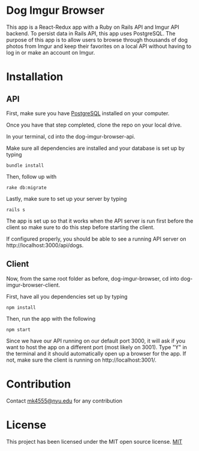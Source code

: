 # Dog Imgur Browser

This app is a React-Redux app with a Ruby on Rails API and Imgur API backend. To persist data in Rails API, this app uses PostgreSQL. The purpose of this app is to allow users to browse through thousands of dog photos from Imgur and keep their favorites on a local API without having to log in or make an account on Imgur.

# Installation

## API

First, make sure you have [PostgreSQL](https://www.postgresql.org/) installed on your computer.

Once you have that step completed, clone the repo on your local drive.

In your terminal, cd into the dog-imgur-browser-api.

Make sure all dependencies are installed and your database is set up by typing

```
bundle install
```

Then, follow up with

```
rake db:migrate
```

Lastly, make sure to set up your server by typing

```
rails s
```

The app is set up so that it works when the API server is run first before the client so make sure to do this step before starting the client.

If configured properly, you should be able to see a running API server on http://localhost:3000/api/dogs.

## Client

Now, from the same root folder as before, dog-imgur-browser, cd into dog-imgur-browser-client.

First, have all you dependencies set up by typing

```
npm install
```

Then, run the app with the following

```
npm start
```

Since we have our API running on our default port 3000, it will ask if you want to host the app on a different port (most likely on 3001). Type "Y" in the terminal and it should automatically open up a browser for the app.
If not, make sure the client is running on http://localhost:3001/.

# Contribution

Contact mk4555@nyu.edu for any contribution

# License

This project has been licensed under the MIT open source license.
[MIT](LICENSE.md)
